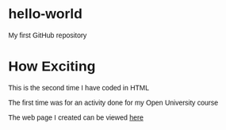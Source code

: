 # hello-world
My first GitHub repository
<body style="font-family: helvetica">
<h1>How Exciting</h1>
  <p>This is the second time I have coded in HTML</p>
  <p>The first time was for an activity done for my Open University course</p>
  <p>The web page I created can be viewed <a href="https://tm111.open.ac.uk/opensites/users/zu554679/Gobekli%20Tepe.htm">here</a></p>
  </body>
